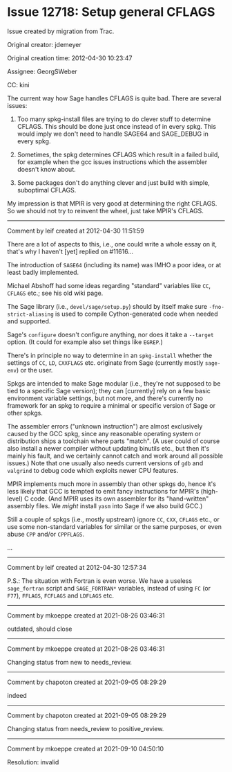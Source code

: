 # Issue 12718: Setup general CFLAGS

Issue created by migration from Trac.

Original creator: jdemeyer

Original creation time: 2012-04-30 10:23:47

Assignee: GeorgSWeber

CC:  kini

The current way how Sage handles CFLAGS is quite bad.  There are several issues:

1. Too many spkg-install files are trying to do clever stuff to determine CFLAGS.  This should be done just once instead of in every spkg.  This would imply we don't need to handle SAGE64 and SAGE_DEBUG in every spkg.

2. Sometimes, the spkg determines CFLAGS which result in a failed build, for example when the gcc issues instructions which the assembler doesn't know about.

3. Some packages don't do anything clever and just build with simple, suboptimal CFLAGS.


My impression is that MPIR is very good at determining the right CFLAGS.  So we should not try to reinvent the wheel, just take MPIR's CFLAGS.


---

Comment by leif created at 2012-04-30 11:51:59

There are a lot of aspects to this, i.e., one could write a whole essay on it, that's why I haven't [yet] replied on #11616...




The introduction of `SAGE64` (including its name) was IMHO a poor idea, or at least badly implemented.

Michael Abshoff had some ideas regarding "standard" variables like `CC`, `CFLAGS` etc.; see his old wiki page.

The Sage library (i.e., `devel/sage/setup.py`) should by itself make sure `-fno-strict-aliasing` is used to compile Cython-generated code when needed and supported.

Sage's `configure` doesn't configure anything, nor does it take a `--target` option.  (It could for example also set things like `EGREP`.)

There's in principle no way to determine in an `spkg-install` whether the settings of `CC`, `LD`, `CXXFLAGS` etc. originate from Sage (currently mostly `sage-env`) or the user.

Spkgs are intended to make Sage modular (i.e., they're not supposed to be tied to a specific Sage version); they can [currently] rely on a few basic environment variable settings, but not more, and there's currently no framework for an spkg to require a minimal or specific version of Sage or other spkgs.

The assembler errors ("unknown instruction") are almost exclusively caused by the GCC spkg, since any reasonable operating system or distribution ships a toolchain where parts "match".  (A user could of course also install a newer compiler without updating binutils etc., but then it's mainly his fault, and we certainly cannot catch and work around all possible issues.)  Note that one usually also needs current versions of `gdb` and `valgrind` to debug code which exploits newer CPU features.

MPIR implements much more in assembly than other spkgs do, hence it's less likely that GCC is tempted to emit fancy instructions for MPIR's (high-level) C code.  (And MPIR uses its own assembler for its "hand-written" assembly files.  We *might* install `yasm` into Sage if we also build GCC.)

Still a couple of spkgs (i.e., mostly upstream) ignore `CC`, `CXX`, `CFLAGS` etc., or use some non-standard variables for similar or the same purposes, or even abuse `CPP` and/or `CPPFLAGS`.

...


---

Comment by leif created at 2012-04-30 12:57:34

P.S.: The situation with Fortran is even worse.  We have a useless `sage_fortran` script and `SAGE_FORTRAN*` variables, instead of using `FC` (or `F77`), `FFLAGS`, `FCFLAGS` and `LDFLAGS` etc.


---

Comment by mkoeppe created at 2021-08-26 03:46:31

outdated, should close


---

Comment by mkoeppe created at 2021-08-26 03:46:31

Changing status from new to needs_review.


---

Comment by chapoton created at 2021-09-05 08:29:29

indeed


---

Comment by chapoton created at 2021-09-05 08:29:29

Changing status from needs_review to positive_review.


---

Comment by mkoeppe created at 2021-09-10 04:50:10

Resolution: invalid
